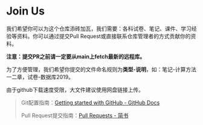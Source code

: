 # Join Us

我们希望你可以为这个仓库添砖加瓦，我们需要：各科试卷、笔记、课件、学习经验等资料。你可以通过提交Pull Request或直接联系仓库管理者的方式贡献你的资料。

**注意：提交PR之前请一定要从main上fetch最新的远程库。**

为了方便管理，我们希望你提交的文件命名规则为**类型-说明**，如：笔记-计算方法一二章，试卷-数据库2019。

由于github下载速度受限，大文件建议使用网盘链接上传。

> Git配置指南：[Getting started with GitHub - GitHub Docs](https://docs.github.com/en/github/getting-started-with-github)
>
> Pull Request提交指南：[Pull Requests - 简书](https://www.jianshu.com/p/bd73bf2f90d2)

